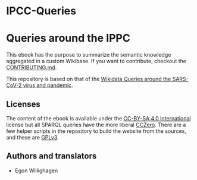 # IPCC-Queries

# Queries around the IPPC

This ebook has the purpose to summarize the semantic knowledge aggregated
in a custom Wikibase. If you want to contribute,
checkout the [CONTRIBUTING.md](CONTRIBUTING.md). 

This repository is based on that of the [Wikidata Queries around the SARS-CoV-2 virus and pandemic](https://egonw.github.io/SARS-CoV-2-Queries/).

## Licenses

The content of the ebook is available under the [CC-BY-SA 4.0 International](CCBYSA.md) license but all SPARQL queries
have the more liberal [CCZero](CC0.md). There are a few helper scripts in the repository to
build the website from the sources, and these are [GPLv3](https://www.gnu.org/licenses/gpl-3.0.en.html).

## Authors and translators

* Egon Willighagen
